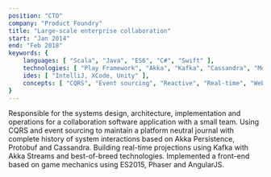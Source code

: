 ```yaml
---
position: "CTO"
company: "Product Foundry"
title: "Large-scale enterprise collaboration"
start: "Jan 2014"
end: "Feb 2018"
keywords: {
    languages: [ "Scala", "Java", "ES6", "C#", "Swift" ],
    technologies: [ "Play Framework", "Akka", "Kafka", "Cassandra", "MongoDB", "ElasticSearch", "PhaserJS"],
    ides: [ "IntelliJ, XCode, Unity" ],
    concepts: [ "CQRS", "Event sourcing", "Reactive", "Real-time", "WebGL" ]
}
---
```


Responsible for the systems design, architecture, implementation and operations for a collaboration software application with a small team. Using CQRS and event sourcing to maintain a platform neutral journal with complete history of system interactions based on Akka Persistence, Protobuf and Cassandra. Building real-time projections using Kafka with Akka Streams and best-of-breed technologies. Implemented a front-end based on game mechanics using ES2015, Phaser and AngularJS.